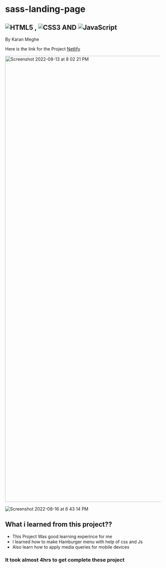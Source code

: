 # sass-landing-page

## ![HTML5](https://img.shields.io/badge/html5-%23E34F26.svg?style=for-the-badge&logo=html5&logoColor=white) , ![CSS3](https://img.shields.io/badge/css3-%231572B6.svg?style=for-the-badge&logo=css3&logoColor=white) AND ![JavaScript](https://img.shields.io/badge/javascript-%23323330.svg?style=for-the-badge&logo=javascript&logoColor=%23F7DF1E)

By Karan Meghe 

Here is the link for the Project [Netlify](https://sasslandingdot.netlify.app/)

<img width="1440" alt="Screenshot 2022-08-13 at 8 02 21 PM" src="https://user-images.githubusercontent.com/78386171/184498918-db02c48f-bc6d-4058-84cf-4e90b161fded.png">

![Screenshot 2022-08-16 at 6 43 14 PM](https://user-images.githubusercontent.com/78386171/184888360-1dec1adc-9b2c-4f9f-922d-a595bb22229d.png)


## What i learned from this project??
- This Project Was good learning experince for me
- I learned how to make Hamburger menu with help of css and Js
- Also learn how to apply media queries for mobile devices 

### It took almost 4hrs to get complete these project 
